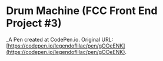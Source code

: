 # Drum Machine (FCC Front End Project #3)
 _A Pen created at CodePen.io. Original URL: [https://codepen.io/legendoflilac/pen/gOOeENK](https://codepen.io/legendoflilac/pen/gOOeENK).

 